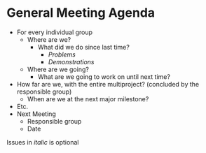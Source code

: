 # General Meeting Agenda #
  * For every individual group
    * Where are we?
      * What did we do since last time?
        * _Problems_
        * _Demonstrations_
    * Where are we going?
      * What are we going to work on until next time?
  * How far are we, with the entire multiproject? (concluded by the responsible group)
    * When are we at the next major milestone?
  * Etc.
  * Next Meeting
    * Responsible group
    * Date

Issues in _italic_ is optional